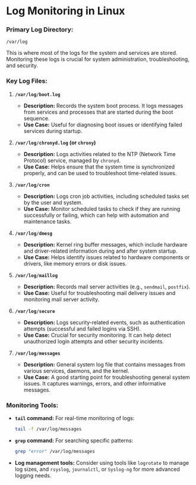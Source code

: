 # Log Monitoring in Linux

### **Primary Log Directory:**
`/var/log`

This is where most of the logs for the system and services are stored. Monitoring these logs is crucial for system administration, troubleshooting, and security.

### **Key Log Files:**

1. **`/var/log/boot.log`**
   - **Description:** Records the system boot process. It logs messages from services and processes that are started during the boot sequence.
   - **Use Case:** Useful for diagnosing boot issues or identifying failed services during startup.

2. **`/var/log/chronyd.log` (or `chrony`)**
   - **Description:** Logs activities related to the NTP (Network Time Protocol) service, managed by `chronyd`.
   - **Use Case:** Helps ensure that the system time is synchronized properly, and can be used to troubleshoot time-related issues.

3. **`/var/log/cron`**
   - **Description:** Logs cron job activities, including scheduled tasks set by the user and system.
   - **Use Case:** Monitor scheduled tasks to check if they are running successfully or failing, which can help with automation and maintenance tasks.

4. **`/var/log/dmesg`**
   - **Description:** Kernel ring buffer messages, which include hardware and driver-related information during and after system startup.
   - **Use Case:** Helps identify issues related to hardware components or drivers, like memory errors or disk issues.

5. **`/var/log/maillog`**
   - **Description:** Records mail server activities (e.g., `sendmail`, `postfix`).
   - **Use Case:** Useful for troubleshooting mail delivery issues and monitoring mail server activity.

6. **`/var/log/secure`**
   - **Description:** Logs security-related events, such as authentication attempts (successful and failed logins via SSH).
   - **Use Case:** Crucial for security monitoring. It can help detect unauthorized login attempts and other security incidents.

7. **`/var/log/messages`**
   - **Description:** General system log file that contains messages from various services, daemons, and the kernel. 
   - **Use Case:** A good starting point for troubleshooting general system issues. It captures warnings, errors, and other informative messages.

### **Monitoring Tools:**
- **`tail` command:** For real-time monitoring of logs:
  ```bash
  tail -f /var/log/messages
  ```
- **`grep` command:** For searching specific patterns:
  ```bash
  grep "error" /var/log/messages
  ```
- **Log management tools:** Consider using tools like `logrotate` to manage log sizes, and `rsyslog`, `journalctl`, or `Syslog-ng` for more advanced logging needs.

